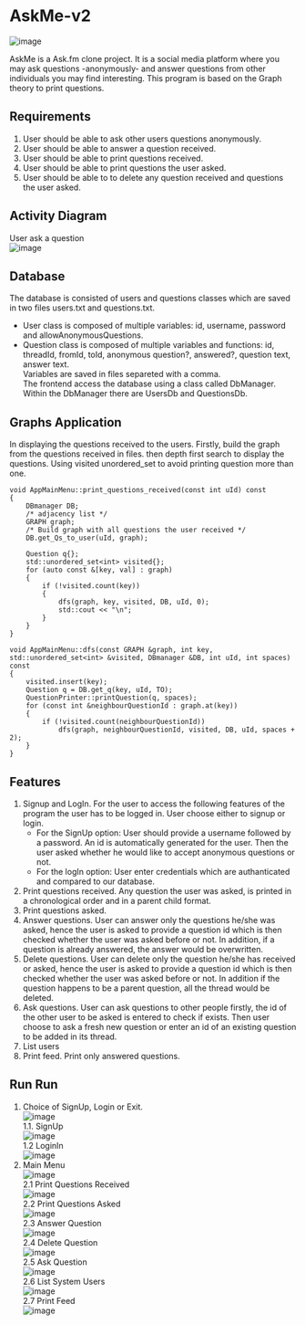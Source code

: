 # AskMe-v2
![image](https://user-images.githubusercontent.com/29601694/199635081-6be78934-359c-4447-8dea-5a41ffce9f51.png)

AskMe is a Ask.fm clone project. It is a social media platform where you may ask questions -anonymously- and answer questions from other individuals you may find interesting. This program is based on the Graph theory to print questions. 

## Requirements
1. User should be able to ask other users questions anonymously.
2. User should be able to answer a question received.
3. User should be able to print questions received.
4. User should be able to print questions the user asked.
5. User should be able to to delete any question received and questions the user asked.

## Activity Diagram
User ask a question </br>
![image](https://user-images.githubusercontent.com/29601694/200147637-b3e6726d-ab46-45c8-8785-d7f9d9328468.png)

## Database
The database is consisted of users and questions classes which are saved in two files users.txt and questions.txt.
* User class is composed of multiple variables: id, username, password and allowAnonymousQuestions.
* Question class is composed of multiple variables and functions: id, threadId, fromId, toId, anonymous question?, answered?, question text, answer text.<br />
Variables are saved in files separeted with a comma.<br />
The frontend access the database using a class called DbManager. Within the DbManager there are UsersDb and QuestionsDb.<br/>

## Graphs Application
In displaying the questions received to the users. Firstly, build the graph from the questions received in files. then depth first search to display the questions. Using visited unordered_set to avoid printing question more than one.
```
void AppMainMenu::print_questions_received(const int uId) const
{
	DBmanager DB;
	/* adjacency list */
	GRAPH graph;
	/* Build graph with all questions the user received */
	DB.get_Qs_to_user(uId, graph);

	Question q{};
	std::unordered_set<int> visited{};
	for (auto const &[key, val] : graph)
	{
		if (!visited.count(key))
		{
			dfs(graph, key, visited, DB, uId, 0);
			std::cout << "\n";
		}
	}
}
```
```
void AppMainMenu::dfs(const GRAPH &graph, int key, std::unordered_set<int> &visited, DBmanager &DB, int uId, int spaces) const
{
	visited.insert(key);
	Question q = DB.get_q(key, uId, TO);
	QuestionPrinter::printQuestion(q, spaces);
	for (const int &neighbourQuestionId : graph.at(key))
	{
		if (!visited.count(neighbourQuestionId))
			dfs(graph, neighbourQuestionId, visited, DB, uId, spaces + 2);
	}
}
```
## Features
1. Signup and LogIn. For the user to access the following features of the program the user has to be logged in. User choose either to signup or login.
    * For the SignUp option: User should provide a username followed by a password. An id is automatically generated for the user. Then the user asked whether he would like to accept anonymous questions or not.
    * For the logIn option: User enter credentials which are authanticated and compared to our database.
2. Print questions received. Any question the user was asked, is printed in a chronological order and in a parent child format.
3. Print questions asked.
4. Answer questions. User can answer only the questions he/she was asked, hence the user is asked to provide a question id which is then checked whether the user was asked before or not. In addition, if a question is already answered, the answer would be overwritten.
5. Delete questions. User can delete only the question he/she has received or asked, hence the user is asked to provide a question id which is then checked whether the user was asked before or not. In addition if the question happens to be a parent question, all the thread would be deleted.
6. Ask questions. User can ask questions to other people firstly, the id of the other user to be asked is entered to check if exists. Then user choose to ask a fresh new question or enter an id of an existing question to be added in its thread.
7. List users
8. Print feed. Print only answered questions.

## Run Run
1. Choice of SignUp, Login or Exit.<br/>
![image](https://user-images.githubusercontent.com/29601694/183286019-7550850f-857a-4468-a3ee-ca78ef0a146a.png)<br/>
    1.1. SignUp<br/>
    ![image](https://user-images.githubusercontent.com/29601694/183286086-87134aff-9d7f-4668-b577-dae4c4c0e8b6.png)<br/>
    1.2 LoginIn<br/>
    ![image](https://user-images.githubusercontent.com/29601694/183286127-a9944895-3c99-4f6d-81e0-1cb6e2211bd4.png)<br/>
2. Main Menu<br/>
 ![image](https://user-images.githubusercontent.com/29601694/183288670-2f72fd39-b144-4b28-904a-d22ca7f37489.png)<br/>
   2.1 Print Questions Received<br/>
   ![image](https://user-images.githubusercontent.com/29601694/183285877-038e6205-94ed-4b57-b65a-f3243cf4e515.png)<br/>
   2.2 Print Questions Asked<br/>
   ![image](https://user-images.githubusercontent.com/29601694/183288754-fbbedf2b-c668-43bd-b37e-61df7fcfebff.png)<br/>
   2.3 Answer Question<br/>
   ![image](https://user-images.githubusercontent.com/29601694/183288829-8de106f4-3be1-4a07-a14c-4a15eb297dbc.png)<br/>
   2.4 Delete Question<br/>
   ![image](https://user-images.githubusercontent.com/29601694/183288867-07e7c1bd-c7c3-416e-ab68-693ac871be79.png)<br/>
   2.5 Ask Question<br/>
   ![image](https://user-images.githubusercontent.com/29601694/183288949-575d30ce-f82e-4c01-b2a2-dd8118dd7fdb.png)<br/>
   2.6 List System Users<br/>
   ![image](https://user-images.githubusercontent.com/29601694/183288980-0bd64568-c821-4218-9ae7-6b74d3a5f962.png)<br/>
   2.7 Print Feed<br/>
   ![image](https://user-images.githubusercontent.com/29601694/183289029-b4e66df3-145a-4f69-9364-88b15cdf47e2.png)<br/>


 
